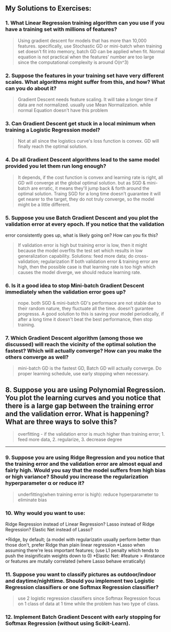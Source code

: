 ## My Solutions to Exercises:

### 1. What Linear Regression training algorithm can you use if you have a training set with millions of features?

> Using gradient descent for models that has more than 10,000 features. specifically, use Stochastic GD or mini-batch when training set doesn't fit into memory, batch GD can be applied when fit. Normal equation is not practical when the features' number are too large since the computational complexity is around O(n^3)

### 2. Suppose the features in your training set have very different scales. What algorithms might suffer from this, and how? What can you do about it?

> Gradient Descent needs feature scaling. It will take a longer time if data are not normalized. usually use Mean Normalization. while normal Equation doesn't have this problem

### 3. Can Gradient Descent get stuck in a local minimum when training a Logistic Regression model?

> Not at all since the logistics curve's loss function is convex. GD will finally reach the optimal solution.

### 4. Do all Gradient Descent algorithms lead to the same model provided you let them run long enough?

> It depends, if the cost function is convex and learning rate is right, all GD will converge at the global optimal solution. but as SGD & mini-batch are erratic, it means they'll jump back & forth around the optimal solution. Traing SGD for a long time doesn't guarantee it will get nearer to the target, they do not truly converge, so the model might be a little different.  

### 5. Suppose you use Batch Gradient Descent and you plot the validation error at every epoch. If you notice that the validation
error consistently goes up, what is likely going on? How can you fix this?

> If validation error is high but training error is low, then it might because the model overfits the test set which results in low generalization capability. Solutions: feed more data; do cross-validation; regularization
If both validation error & training error are high, then the possible case is that learning rate is too high which causes the model diverge, we should reduce learning rate.

### 6. Is it a good idea to stop Mini-batch Gradient Descent immediately when the validation error goes up?

> nope. both SGD & mini-batch GD's performace are not stable due to their random nature, they fluctuate all the time. doesn't gurantee progresss. A good solution to this is saving your model periodically, if after a long time it doesn't beat the best performance, then stop training. 

### 7. Which Gradient Descent algorithm (among those we discussed) will reach the vicinity of the optimal solution the fastest? Which will actually converge? How can you make the others converge as well?

> mini-batch GD is the fastest GD, Batch GD will actually converge. Do proper learning schedule, use early stopping when necessary.

## 8. Suppose you are using Polynomial Regression. You plot the learning curves and you notice that there is a large gap between the training error and the validation error. What is happening? What are three ways to solve this?

> overfitting - if the validation error is much higher than training error; 1. feed more data, 2. regularize, 3. decrease degree
---
### 9. Suppose you are using Ridge Regression and you notice that the training error and the validation error are almost equal and fairly high. Would you say that the model suffers from high bias or high variance? Should you increase the regularization hyperparameter α or reduce it?

> underfitting(when training error is high): reduce hyperparameter to eliminate bias

### 10. Why would you want to use:
Ridge Regression instead of Linear Regression?
Lasso instead of Ridge Regression?
Elastic Net instead of Lasso?

> 
*Ridge, by default; (a model with regularizatin usually perform better than those don't, prefer Ridge than plain linear regression
*Lasso when assuming there're less important features; (use L1 penalty which tends to push the insignificatn weights down to 0)
*Elastic Net: #feature > #instance or features are mutally correlated (where Lasso behave erratically) 

### 11. Suppose you want to classify pictures as outdoor/indoor and daytime/nighttime. Should you implement two Logistic Regression classifiers or one Softmax Regression classifier?

> use 2 logistic regression classifiers since Softmax Regression focus on 1 class of data at 1 time while the problem has two type of class.

### 12. Implement Batch Gradient Descent with early stopping for Softmax Regression (without using Scikit-Learn).
